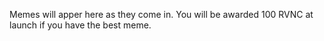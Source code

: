 Memes will apper here as they come in. You will be awarded 100 RVNC at launch if you have the best meme.
